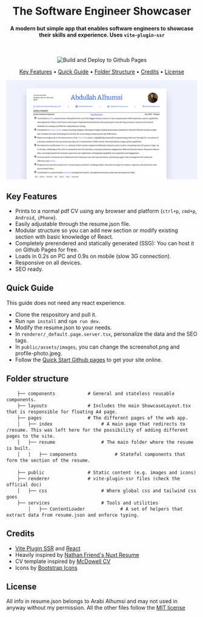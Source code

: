 <h1 align="center">
The Software Engineer Showcaser
</h1>

<h4 align="center">A modern but simple app that enables software engineers to showcase their skills and experience. Uses <code>vite-plugin-ssr</code></h4> 
<br>
<div align="center">

![Build and Deploy to Github Pages](https://github.com/arabyalhomsi/the-software-engineer-showcaser/actions/workflows/deploy-github-pages.yml/badge.svg)

</div>
<p align="center">
  <a href="#key-features">Key Features</a> •
  <a href="#how-to-use">Quick Guide</a> •
  <a href="#how-to-use">Folder Structure</a> •
  <a href="#credits">Credits</a> •
  <a href="#license">License</a>
</p>

![screenshot](https://raw.githubusercontent.com/arabyalhomsi/the-software-engineer-showcaser/main/public/assets/images/screenshot.png)

## Key Features

- Prints to a normal pdf CV using any browser and platform (`ctrl+p`, `cmd+p`, `Android`, `iPhone`).
- Easily adjustable through the resume.json file.
- Modular structure so you can add new section or modify existing section with basic knowledge of React.
- Completely prerendered and statically generated (SSG): You can host it on Github Pages for free.
- Loads in 0.2s on PC and 0.9s on mobile (slow 3G connection).
- Responsive on all devices.
- SEO ready.

## Quick Guide

This guide does not need any react experience.

- Clone the respository and pull it.
- Run `npm install` and `npm run dev`.
- Modify the resume.json to your needs.
- In `renderer/_default.page.server.tsx`, personalize the data and the SEO tags.
- In `public/assets/images`, you can change the screenshot.png and profile-photo.jpeg.
- Follow the [Quick Start Github pages](https://docs.github.com/en/pages/quickstart) to get your site online.

## Folder structure

```
    ├── components            # General and stateless reusable components.
    ├── layouts               # Includes the main ShowcaseLayout.tsx that is responsible for floating A4 page.
    ├── pages                 # The different pages of the web app.
    │   ├── index                  # A main page that redirects to /resume. This was left here for the possibility of adding different pages to the site.
    │   ├── resume                 # The main folder where the resume is built.
    │   |   ├── components              # Stateful components that form the section of the resume.

    ├── public                # Static content (e.g. images and icons)
    ├── renderer              # vite-plugin-ssr files (check the official doc)
    │   ├── css                    # Where global css and tailwind css goes
    ├── services                   # Tools and utilities
        │   ├── ContentLoader             # A set of helpers that extract data from resume.json and enforce typing.
```

## Credits

- [Vite Plugin SSR](https://vite-plugin-ssr.com/) and [React](https://react.dev/)
- Heavily inspired by <a href="https://gitlab.com/nfriend/nuxt-resume">Nathan Friend's Nuxt Resume</a>
- CV template inspired by <a href="https://github.com/dnl-blkv/mcdowell-cv">McDowell CV</a>
- Icons by [Bootstrap Icons](https://icons.getbootstrap.com/)

## License

All info in resume.json belongs to Arabi Alhumsi and may not used in anyway without my permission. All the other files follow the [MIT license](https://github.com/arabyalhomsi/the-software-engineer-showcaser/blob/main/license)
